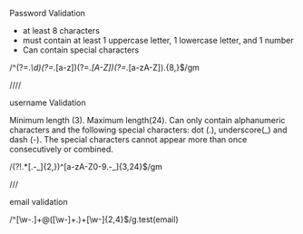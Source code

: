 
Password Validation

- at least 8 characters
- must contain at least 1 uppercase letter, 1 lowercase letter, and 1 number
- Can contain special characters

/^(?=.*\d)(?=.*[a-z])(?=.*[A-Z])(?=.*[a-zA-Z]).{8,}$/gm

////

username Validation

Minimum length (3).
Maximum length(24).
Can only contain alphanumeric characters and the following special characters: dot (.), underscore(_) and dash (-). The special characters cannot appear more than once consecutively or combined.

/(?!.*[\.\-\_]{2,})^[a-zA-Z0-9\.\-\_]{3,24}$/gm

///

email validation

/^[\w-\.]+@([\w-]+\.)+[\w-]{2,4}$/g.test(email)